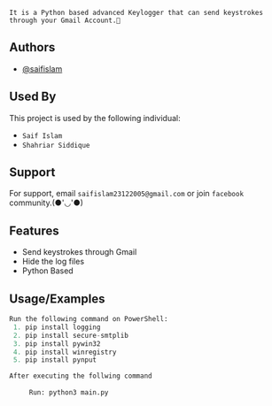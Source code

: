 `It is a Python based advanced Keylogger that can send keystrokes through your Gmail Account.🙂
`


## Authors

- [@saifislam](https://www.github.com/sa-if)


## Used By

This project is used by the following individual:

- `Saif Islam`  
- `Shahriar Siddique`


## Support

For support, email `saifislam23122005@gmail.com` or join `facebook` community.(●'◡'●)


## Features
- Send keystrokes through Gmail
- Hide the log files
- Python Based

## Usage/Examples

```python
Run the following command on PowerShell:
 1. pip install logging
 2. pip install secure-smtplib
 3. pip install pywin32
 4. pip install winregistry
 5. pip install pynput

After executing the follwing command
     
     Run: python3 main.py 




